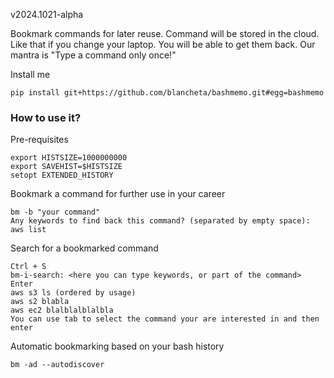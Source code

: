 v2024.1021-alpha

Bookmark commands for later reuse. Command will be stored in the cloud.
Like that if you change your laptop. You will be able to get them back.
Our mantra is "Type a command only once!"

Install me

```
pip install git+https://github.com/blancheta/bashmemo.git#egg=bashmemo
```

### How to use it?

Pre-requisites
```
export HISTSIZE=1000000000
export SAVEHIST=$HISTSIZE
setopt EXTENDED_HISTORY
```

Bookmark a command for further use in your career
```
bm -b "your command"
Any keywords to find back this command? (separated by empty space): aws list
```

Search for a bookmarked command
```
Ctrl + S
bm-i-search: <here you can type keywords, or part of the command>
Enter
aws s3 ls (ordered by usage)
aws s2 blabla
aws ec2 blalblalblalbla
You can use tab to select the command your are interested in and then enter
```

Automatic bookmarking based on your bash history
```
bm -ad --autodiscover
```


